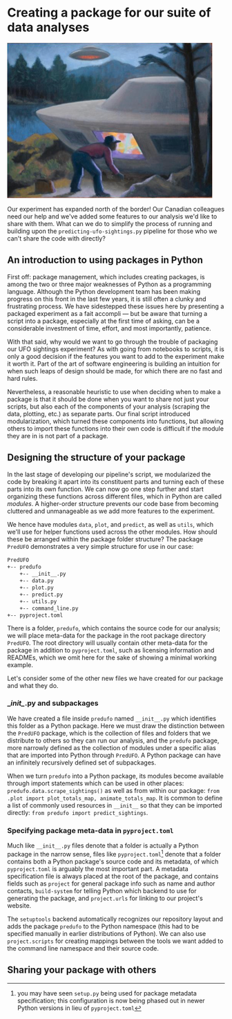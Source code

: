 # Creating a package for our suite of data analyses #

![](../resources/canada.png)

Our experiment has expanded north of the border! Our Canadian colleagues need our help and we've added some features to
our analysis we'd like to share with them. What can we do to simplify the process of running and building upon the
`predicting-ufo-sightings.py` pipeline for those who we can't share the code with directly?


## An introduction to using packages in Python ##

First off: package management, which includes creating packages, is among the two or three major weaknesses of Python as
a programming language. Although the Python development team has been making progress on this front in the last few
years, it is still often a clunky and frustrating process. We have sidestepped these issues here by presenting a
packaged experiment as a fait accompli — but be aware that turning a script into a package, especially at the first time
of asking, can be a considerable investment of time, effort, and most importantly, patience.

With that said, why would we want to go through the trouble of packaging our UFO sightings experiment? As with going
from notebooks to scripts, it is only a good decision if the features you want to add to the experiment make it worth
it. Part of the art of software engineering is building an intuition for when such leaps of design should be made, for
which there are no fast and hard rules.

Nevertheless, a reasonable heuristic to use when deciding when to make a package is that it should be done when you want
to share not just your scripts, but also each of the components of your analysis (scraping the data, plotting, etc.) as
separate parts. Our final script introduced modularization, which turned these components into functions, but allowing
others to import these functions into their own code is difficult if the module they are in is not part of a package.


## Designing the structure of your package ##

In the last stage of developing our pipeline's script, we modularized the code by breaking it apart into its constituent
parts and turning each of these parts into its own function. We can now go one step further and start organizing these
functions across different files, which in Python are called _modules_. A higher-order structure prevents our code base
from becoming cluttered and unmanageable as we add more features to the experiment.

We hence have modules `data`, `plot`, and `predict`, as well as `utils`, which we'll use for helper functions used
across the other modules. How should these be arranged within the package folder structure? The package `PredUFO`
demonstrates a very simple structure for use in our case:

```
PredUFO
+-- predufo
    +-- __init__.py
    +-- data.py
    +-- plot.py
    +-- predict.py
    +-- utils.py
    +-- command_line.py
+-- pyproject.toml
```

There is a folder, `predufo`, which contains the source code for our analysis; we will place meta-data for the package
in the root package directory `PredUFO`. The root directory will usually contain other meta-data for the package in
addition to `pyproject.toml`, such as licensing information and READMEs, which we omit here for the sake of showing a
minimal working example.

Let's consider some of the other new files we have created for our package and what they do.


### \__init\__.py and subpackages ###
We have created a file inside `predufo` named `__init__.py` which identifies this folder as a Python package. Here we
must draw the distinction between the `PredUFO` package, which is the collection of files and folders that we distribute
to others so they can run our analysis, and the `predufo` package, more narrowly defined as the collection of modules
under a specific alias that are imported into Python through `PredUFO`. A Python package can have an infinitely
recursively defined set of subpackages.

When we turn `predufo` into a Python package, its modules become available through import statements which can be used
in other places: `predufo.data.scrape_sightings()` as well as from within our package:
`from .plot import plot_totals_map, animate_totals_map`. It is common to define a list of commonly used resources in
`__init__` so that they can be imported directly: `from predufo import predict_sightings`.


### Specifying package meta-data in `pyproject.toml` ###

Much like `__init__.py` files denote that a folder is actually a Python package in the narrow sense, files like
`pyproject.toml`[^1] denote that a folder contains both a Python package's source code and its metadata, of which
`pyproject.toml` is arguably the most important part. A metadata specification file is always placed at the root of the
package, and contains fields such as `project` for general package info such as name and author contacts, `build-system`
for telling Python which backend to use for generating the package, and `project.urls` for linking to our project's
website.

The `setuptools` backend automatically recognizes our repository layout and adds the package `predufo` to the Python
namespace (this had to be specified manually in earlier distributions of Python). We can also use `project.scripts` for
creating mappings between the tools we want added to the command line namespace and their source code.


## Sharing your package with others ##


[^1]: you may have seen `setup.py` being used for package metadata specification; this configuration is now being phased
      out in newer Python versions in lieu of `pyproject.toml`
